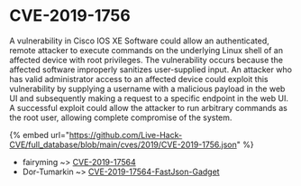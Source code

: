 # CVE-2019-1756

A vulnerability in Cisco IOS XE Software could allow an authenticated, remote attacker to execute commands on the underlying Linux shell of an affected device with root privileges. The vulnerability occurs because the affected software improperly sanitizes user-supplied input. An attacker who has valid administrator access to an affected device could exploit this vulnerability by supplying a username with a malicious payload in the web UI and subsequently making a request to a specific endpoint in the web UI. A successful exploit could allow the attacker to run arbitrary commands as the root user, allowing complete compromise of the system.

{% embed url="https://github.com/Live-Hack-CVE/full_database/blob/main/cves/2019/CVE-2019-1756.json" %}


* fairyming ~> [CVE-2019-17564](https://zeste.alice-snow.ru/2019/database/cve-2019-1756/cve-2019-17564-fairyming)
* Dor-Tumarkin ~> [CVE-2019-17564-FastJson-Gadget](https://zeste.alice-snow.ru/2019/database/cve-2019-1756/cve-2019-17564-fastjson-gadget-dor-tumarkin)